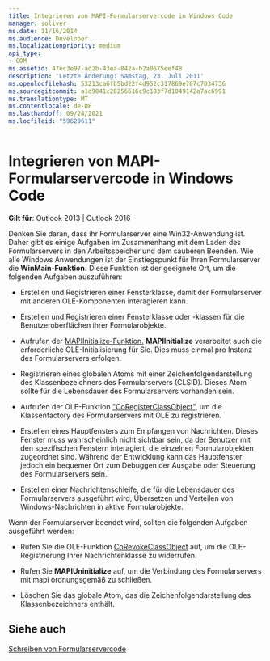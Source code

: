 ```yaml
---
title: Integrieren von MAPI-Formularservercode in Windows Code
manager: soliver
ms.date: 11/16/2014
ms.audience: Developer
ms.localizationpriority: medium
api_type:
- COM
ms.assetid: 47ec3e97-ad2b-43ea-842a-b2a0675eef48
description: 'Letzte Änderung: Samstag, 23. Juli 2011'
ms.openlocfilehash: 53213ca6fb5bd22f4d952c317869e707c7034736
ms.sourcegitcommit: a1d9041c20256616c9c183f7d1049142a7ac6991
ms.translationtype: MT
ms.contentlocale: de-DE
ms.lasthandoff: 09/24/2021
ms.locfileid: "59620611"
---
```

# <a name="integrating-mapi-form-server-code-with-windows-code"></a>Integrieren von MAPI-Formularservercode in Windows Code

  
  
**Gilt für**: Outlook 2013 | Outlook 2016 
  
Denken Sie daran, dass ihr Formularserver eine Win32-Anwendung ist. Daher gibt es einige Aufgaben im Zusammenhang mit dem Laden des Formularservers in den Arbeitsspeicher und dem sauberen Beenden. Wie alle Windows Anwendungen ist der Einstiegspunkt für Ihren Formularserver die **WinMain-Funktion.** Diese Funktion ist der geeignete Ort, um die folgenden Aufgaben auszuführen: 
  
- Erstellen und Registrieren einer Fensterklasse, damit der Formularserver mit anderen OLE-Komponenten interagieren kann.
    
- Erstellen und Registrieren einer Fensterklasse oder -klassen für die Benutzeroberflächen ihrer Formularobjekte.
    
- Aufrufen der [MAPIInitialize-Funktion.](mapiinitialize.md) **MAPIInitialize** verarbeitet auch die erforderliche OLE-Initialisierung für Sie. Dies muss einmal pro Instanz des Formularservers erfolgen. 
    
- Registrieren eines globalen Atoms mit einer Zeichenfolgendarstellung des Klassenbezeichners des Formularservers (CLSID). Dieses Atom sollte für die Lebensdauer des Formularservers vorhanden sein.
    
- Aufrufen der OLE-Funktion ["CoRegisterClassObject",](https://msdn.microsoft.com/library/ms693407.aspx) um die Klassenfactory des Formularservers mit OLE zu registrieren. 
    
- Erstellen eines Hauptfensters zum Empfangen von Nachrichten. Dieses Fenster muss wahrscheinlich nicht sichtbar sein, da der Benutzer mit den spezifischen Fenstern interagiert, die einzelnen Formularobjekten zugeordnet sind. Während der Entwicklung kann das Hauptfenster jedoch ein bequemer Ort zum Debuggen der Ausgabe oder Steuerung des Formularservers sein.
    
- Erstellen einer Nachrichtenschleife, die für die Lebensdauer des Formularservers ausgeführt wird, Übersetzen und Verteilen von Windows-Nachrichten in aktive Formularobjekte.
    
Wenn der Formularserver beendet wird, sollten die folgenden Aufgaben ausgeführt werden:
  
- Rufen Sie die OLE-Funktion [CoRevokeClassObject](https://msdn.microsoft.com/library/ms688650%28VS.85%29.aspx) auf, um die OLE-Registrierung Ihrer Nachrichtenklasse zu widerrufen. 
    
- Rufen Sie **MAPIUninitialize** auf, um die Verbindung des Formularservers mit mapi ordnungsgemäß zu schließen. 
    
- Löschen Sie das globale Atom, das die Zeichenfolgendarstellung des Klassenbezeichners enthält.
    
## <a name="see-also"></a>Siehe auch



[Schreiben von Formularservercode](writing-form-server-code.md)

